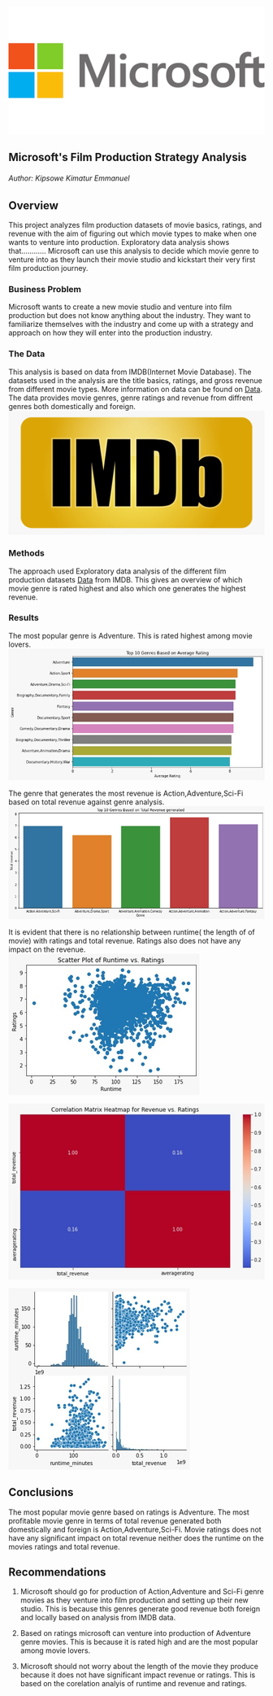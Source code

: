 ![alt text](https://github.com/Kipsowe/dsc-phase-1-project/blob/master/images/microsoft.png)
## Microsoft's Film Production Strategy Analysis
###### Author: Kipsowe Kimatur Emmanuel

## Overview
This project analyzes film production datasets of movie basics, ratings, and revenue with the aim of figuring out which movie types to make when one wants to venture into production.
Exploratory data analysis shows that............ Microsoft can use this analysis to decide which movie genre to venture into as they launch their movie studio and kickstart their very first film production journey.

### Business Problem
Microsoft wants to create a new movie studio and venture into film production but does not know anything about the industry. They want to familiarize themselves with the industry and come up with a strategy and approach on how they will enter into the production industry.

### The Data
This analysis is based on data from IMDB(Internet Movie Database). The datasets used in the analysis are the title basics, ratings, and gross revenue from different movie types. More information on data can be found on [Data](https://github.com/Kipsowe/dsc-phase-1-project/tree/master/my_data). The data provides movie genres, genre ratings and revenue from diffrent genres both domestically and foreign.
![alt text](https://github.com/Kipsowe/dsc-phase-1-project/blob/master/images/imdb.jpeg)
### Methods
The approach used Exploratory data analysis of the different film production datasets [Data](https://github.com/Kipsowe/dsc-phase-1-project/tree/master/my_data) from IMDB. This gives an overview of which movie genre is rated highest and also which one generates the highest revenue.

### Results
The most popular genre is Adventure. This is rated highest among movie lovers.
![alt text](https://github.com/Kipsowe/dsc-phase-1-project/blob/master/images/Genreagainstratings.jpeg)

The genre that generates the most revenue is Action,Adventure,Sci-Fi based on total revenue against genre analysis.
![alt text](https://github.com/Kipsowe/dsc-phase-1-project/blob/master/images/Grenreagainstrevenue.jpeg)

It is evident that there is no relationship between runtime( the length of of movie) with ratings and total revenue.
Ratings also does not have any impact on the revenue.
![alt text](https://github.com/Kipsowe/dsc-phase-1-project/blob/master/images/runtimeratingcorscatter.jpeg)

![alt text](https://github.com/Kipsowe/dsc-phase-1-project/blob/master/images/revenueratingcorheatmap.jpeg)

![alt text](https://github.com/Kipsowe/dsc-phase-1-project/blob/master/images/runrevenue.corpairplot.jpeg)


## Conclusions

The most popular movie genre based on ratings is Adventure.
The most profitable movie genre in terms of total revenue generated both domestically and foreign is Action,Adventure,Sci-Fi.
Movie ratings does not have any significant impact on total revenue neither does the runtime on the movies ratings and total revenue.

##  Recommendations

1. Microsoft should go for production of Action,Adventure and Sci-Fi genre movies as they venture into film production and setting up their    new studio. This is because this genres generate good revenue both foreign and locally based on analysis from IMDB data.

2. Based on ratings microsoft can venture into production of Adventure genre movies. This is because it is rated high and are the most          popular among movie lovers.

3. Microsoft should not worry about the length of the movie they produce because it does not have significant impact revenue or ratings.
   This is based on the corelation analyis of runtime and revenue and ratings.
